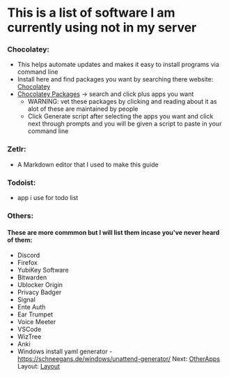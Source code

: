 # This is a list of software I am currently using not in my server
### Chocolatey:
* This helps automate updates and makes it easy to install programs via command line
* Install here and find packages you want by searching there website: [Chocolatey](https://chocolatey.org/install)
* [Chocolatey Packages](https://community.chocolatey.org/packages) -> search and click plus apps you want
  * WARNING: vet these packages by clicking and reading about it as alot of these are maintained by people
  * Click Generate script after selecting the apps you want and click next through prompts and you will be given a script to paste in your command line
### Zetlr:
* A Markdown editor that I used to make this guide
### Todoist:
* app i use for todo list
### Others:
#### These are more commmon but I will list them incase you've never heard of them:
* Discord
* Firefox
* YubiKey Software
* Bitwarden
* Ublocker Origin
* Privacy Badger
* Signal
* Ente Auth
* Ear Trumpet
* Voice Meeter
* VSCode
* WizTree
* Anki
* Windows install yaml generator - https://schneegans.de/windows/unattend-generator/
Next: [OtherApps](../OtherApps)
Layout: [Layout](../layout)
